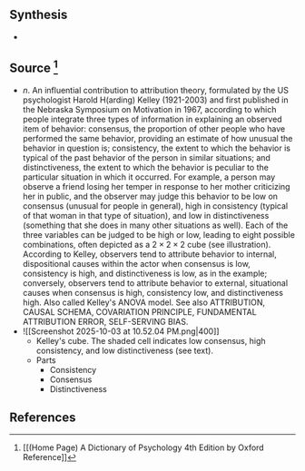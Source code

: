 ## Synthesis
- 
## Source [^1]
- $n$. An influential contribution to attribution theory, formulated by the US psychologist Harold H(arding) Kelley (1921-2003) and first published in the Nebraska Symposium on Motivation in 1967, according to which people integrate three types of information in explaining an observed item of behavior: consensus, the proportion of other people who have performed the same behavior, providing an estimate of how unusual the behavior in question is; consistency, the extent to which the behavior is typical of the past behavior of the person in similar situations; and distinctiveness, the extent to which the behavior is peculiar to the particular situation in which it occurred. For example, a person may observe a friend losing her temper in response to her mother criticizing her in public, and the observer may judge this behavior to be low on consensus (unusual for people in general), high in consistency (typical of that woman in that type of situation), and low in distinctiveness (something that she does in many other situations as well). Each of the three variables can be judged to be high or low, leading to eight possible combinations, often depicted as a $2 \times 2 \times 2$ cube (see illustration). According to Kelley, observers tend to attribute behavior to internal, dispositional causes within the actor when consensus is low, consistency is high, and distinctiveness is low, as in the example; conversely, observers tend to attribute behavior to external, situational causes when consensus is high, consistency low, and distinctiveness high. Also called Kelley's ANOVA model. See also ATTRIBUTION, CAUSAL SCHEMA, COVARIATION PRINCIPLE, FUNDAMENTAL ATTRIBUTION ERROR, SELF-SERVING BIAS.
- ![[Screenshot 2025-10-03 at 10.52.04 PM.png|400]]
	- Kelley's cube. The shaded cell indicates low consensus, high consistency, and low distinctiveness (see text).
	- Parts
		- Consistency
		- Consensus
		- Distinctiveness
## References

[^1]: [[(Home Page) A Dictionary of Psychology 4th Edition by Oxford Reference]]